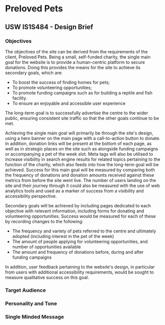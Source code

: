 # Preloved Pets

## USW IS1S484 - Design Brief

### Objectives

The objectives of the site can be derived from the requirements of the client, Preloved Pets.
Being a small, self-funded charity, the single main goal for the website is to provide a
human-centric platform to secure donations. Doing this provides the means for the site to
achieve its secondary goals, which are:
- To boost the success of finding homes for pets;
- To promote volunteering opportunities;
- To promote funding campaigns such as for building a reptile and fish facility.
- To ensure an enjoyable and accessible user experience

The long-term goal is to successfully advertise the centre to the wider public, ensuring
consistent site traffic so that the other goals continue to be met.

Achieving the single main goal will primarily be through the site's design, using a hero
banner on the main page with a call-to-action button to donate. In addition, donation
links will be present at the bottom of each page, as well as in strategic places on the
site such as alongside funding campaigns or accompanying a pet of the week slot. Meta tags
will also be utilised to increase visibility in search engine results for related topics
pertaining to the function of the charity, which also feeds into how the long-term goal
will be achieved. Success for this main goal will be measured by comparing both the
frequency of donations and donation amounts received against these metrics from before
the site went live. The number of users landing on the site and their journey through it
could also be measured with the use of web analytics tools and used as a marker of success
from a visibility and accessibility perspective.

Secondary goals will be achieved by including pages dedicated to each
objective with relevant information, including forms for donating and volunteering
opportunities. Success would be measured for each of these by recording changes to
the following:
- The frequency and variety of pets referred to the centre and ultimately adopted
(including interest in the pet of the week)
- The amount of people applying for volunteering opportunities, and number of opportunities
available
- The amount and frequency of donations before, during and after funding campaigns

In addition, user feedback pertaining to the website's design, in particular from users with additional
accessibility requirements, would be sought to measure qualitative success on this goal.

### Target Audience

### Personality and Tone

### Single Minded Message
